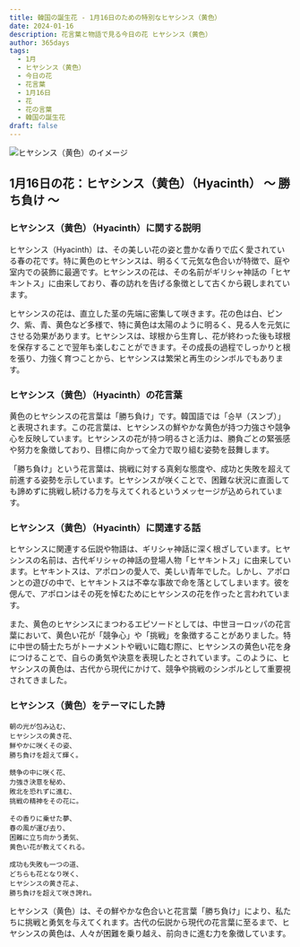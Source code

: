 ```yaml
---
title: 韓国の誕生花 - 1月16日のための特別なヒヤシンス（黄色）
date: 2024-01-16
description: 花言葉と物語で見る今日の花 ヒヤシンス（黄色）
author: 365days
tags:
  - 1月
  - ヒヤシンス（黄色）
  - 今日の花
  - 花言葉
  - 1月16日
  - 花
  - 花の言葉
  - 韓国の誕生花
draft: false
---
```



![ヒヤシンス（黄色）のイメージ](https://cdn.pixabay.com/photo/2015/04/23/19/03/hyacinth-736516_1280.jpg#center)


## 1月16日の花：ヒヤシンス（黄色）（Hyacinth） ～ 勝ち負け ～

### ヒヤシンス（黄色）（Hyacinth）に関する説明

ヒヤシンス（Hyacinth）は、その美しい花の姿と豊かな香りで広く愛されている春の花です。特に黄色のヒヤシンスは、明るくて元気な色合いが特徴で、庭や室内での装飾に最適です。ヒヤシンスの花は、その名前がギリシャ神話の「ヒヤキントス」に由来しており、春の訪れを告げる象徴として古くから親しまれています。

ヒヤシンスの花は、直立した茎の先端に密集して咲きます。花の色は白、ピンク、紫、青、黄色など多様で、特に黄色は太陽のように明るく、見る人を元気にさせる効果があります。ヒヤシンスは、球根から生育し、花が終わった後も球根を保存することで翌年も楽しむことができます。その成長の過程でしっかりと根を張り、力強く育つことから、ヒヤシンスは繁栄と再生のシンボルでもあります。

### ヒヤシンス（黄色）（Hyacinth）の花言葉

黄色のヒヤシンスの花言葉は「勝ち負け」です。韓国語では「승부（スンブ）」と表現されます。この花言葉は、ヒヤシンスの鮮やかな黄色が持つ力強さや競争心を反映しています。ヒヤシンスの花が持つ明るさと活力は、勝負ごとの緊張感や努力を象徴しており、目標に向かって全力で取り組む姿勢を鼓舞します。

「勝ち負け」という花言葉は、挑戦に対する真剣な態度や、成功と失敗を超えて前進する姿勢を示しています。ヒヤシンスが咲くことで、困難な状況に直面しても諦めずに挑戦し続ける力を与えてくれるというメッセージが込められています。

### ヒヤシンス（黄色）（Hyacinth）に関連する話

ヒヤシンスに関連する伝説や物語は、ギリシャ神話に深く根ざしています。ヒヤシンスの名前は、古代ギリシャの神話の登場人物「ヒヤキントス」に由来しています。ヒヤキントスは、アポロンの愛人で、美しい青年でした。しかし、アポロンとの遊びの中で、ヒヤキントスは不幸な事故で命を落としてしまいます。彼を偲んで、アポロンはその死を悼むためにヒヤシンスの花を作ったと言われています。

また、黄色のヒヤシンスにまつわるエピソードとしては、中世ヨーロッパの花言葉において、黄色い花が「競争心」や「挑戦」を象徴することがありました。特に中世の騎士たちがトーナメントや戦いに臨む際に、ヒヤシンスの黄色い花を身につけることで、自らの勇気や決意を表現したとされています。このように、ヒヤシンスの黄色は、古代から現代にかけて、競争や挑戦のシンボルとして重要視されてきました。

### ヒヤシンス（黄色）をテーマにした詩

	朝の光が包み込む、  
	ヒヤシンスの黄き花、  
	鮮やかに咲くその姿、  
	勝ち負けを超えて輝く。
	
	競争の中に咲く花、  
	力強き決意を秘め、  
	敗北を恐れずに進む、  
	挑戦の精神をその花に。
	
	その香りに乗せた夢、  
	春の風が運び去り、  
	困難に立ち向かう勇気、  
	黄色い花が教えてくれる。
	
	成功も失敗も一つの道、  
	どちらも花となり咲く、  
	ヒヤシンスの黄き花よ、  
	勝ち負けを超えて咲き誇れ。

ヒヤシンス（黄色）は、その鮮やかな色合いと花言葉「勝ち負け」により、私たちに挑戦と勇気を与えてくれます。古代の伝説から現代の花言葉に至るまで、ヒヤシンスの黄色は、人々が困難を乗り越え、前向きに進む力を象徴しています。